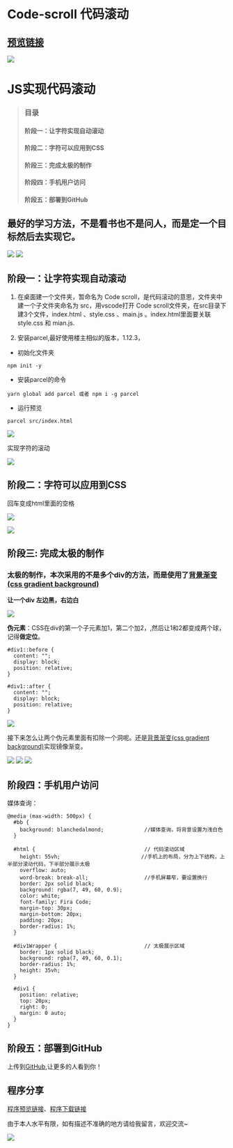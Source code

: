# Code-scroll 代码滚动
 ## [预览链接](https://kailoveq.github.io/Code-scroll/dist/index.html)
 
![](https://p9-juejin.byteimg.com/tos-cn-i-k3u1fbpfcp/ac87a2773e9049e0986575e781f33498~tplv-k3u1fbpfcp-watermark.image)

# JS实现代码滚动
> ### 目录
> #### 阶段一：让字符实现自动滚动
> #### 阶段二：字符可以应用到CSS
> #### 阶段三：完成太极的制作
> #### 阶段四：手机用户访问
> #### 阶段五：部署到GitHub
## 最好的学习方法，不是看书也不是问人，而是定一个目标然后去实现它。
![](https://p9-juejin.byteimg.com/tos-cn-i-k3u1fbpfcp/f23723f538f3459b943d77d54410689f~tplv-k3u1fbpfcp-watermark.image)
![](https://p1-juejin.byteimg.com/tos-cn-i-k3u1fbpfcp/bb931ae75d0a46b8a8b13d35718bf24c~tplv-k3u1fbpfcp-watermark.image)

## 阶段一：让字符实现自动滚动
1. 在桌面建一个文件夹，暂命名为 Code scroll，是代码滚动的意思，文件夹中建一个子文件夹命名为 src，用vscode打开 Code scroll文件夹，在src目录下建3个文件，index.html 、style.css 、main.js 。index.html里面要关联 style.css 和 mian.js.

2. 安装parcel,最好使用楼主相似的版本，1.12.3，
* 初始化文件夹
```
npm init -y
```
* 安装parcel的命令
```
yarn global add parcel 或者 npm i -g parcel
``` 
* 运行预览

```
parcel src/index.html
``` 
![](https://p3-juejin.byteimg.com/tos-cn-i-k3u1fbpfcp/e664335d7ccd489fbbe0cf5acc82f12a~tplv-k3u1fbpfcp-watermark.image)

实现字符的滚动

![](https://p1-juejin.byteimg.com/tos-cn-i-k3u1fbpfcp/40df2745ed984f29aa37e3c49e180cae~tplv-k3u1fbpfcp-watermark.image)
## 阶段二：字符可以应用到CSS

回车变成html里面的空格

![](https://p3-juejin.byteimg.com/tos-cn-i-k3u1fbpfcp/c2fb26b028284710b43445a9a4bbf040~tplv-k3u1fbpfcp-watermark.image)

![](https://p1-juejin.byteimg.com/tos-cn-i-k3u1fbpfcp/9fda8cc6384542c4945f61414cfdd225~tplv-k3u1fbpfcp-watermark.image)

## 阶段三: 完成太极的制作
### 太极的制作，本次采用的不是多个div的方法，而是使用了[背景渐变(css gradient background)](https://cssgradient.io/)
**让一个div 左边黑，右边白**

![](https://p6-juejin.byteimg.com/tos-cn-i-k3u1fbpfcp/69f937d573d54229a3da366af7e1a3c5~tplv-k3u1fbpfcp-watermark.image)

**伪元素**：CSS在div的第一个子元素加1，第二个加2，,然后让1和2都变成两个球，记得**做定位**。
```
#div1::before {
  content: "";
  display: block;
  position: relative;
}

#div1::after {
  content: "";
  display: block;
  position: relative;
}
```
![](https://p6-juejin.byteimg.com/tos-cn-i-k3u1fbpfcp/514fd1f7a301440db00593a0eadc36de~tplv-k3u1fbpfcp-watermark.image)

接下来怎么让两个伪元素里面有扣除一个洞呢。还是[背景渐变(css gradient background)](https://cssgradient.io/)实现镜像渐变。


![](https://p6-juejin.byteimg.com/tos-cn-i-k3u1fbpfcp/5598f575f27b4177b1ff7a37e04ee2cf~tplv-k3u1fbpfcp-watermark.image)
![](https://p1-juejin.byteimg.com/tos-cn-i-k3u1fbpfcp/87278c552ca044058646d93d51da916f~tplv-k3u1fbpfcp-watermark.image)
![](https://p6-juejin.byteimg.com/tos-cn-i-k3u1fbpfcp/3d233817f31c4c63a153070e108459e9~tplv-k3u1fbpfcp-watermark.image)
## 阶段四：手机用户访问
媒体查询：
```
@media (max-width: 500px) {
  #bb {
    background: blanchedalmond;             //媒体查询，将背景设置为浅白色
  }

  #html {									// 代码滚动区域
    height: 55vh;                          //手机上的布局，分为上下结构，上半部分滚动代码，下半部分展示太极
    overflow: auto;
    word-break: break-all;					//手机屏幕窄，要设置换行
    border: 2px solid black;
    background: rgba(7, 49, 60, 0.9);
    color: white;
    font-family: Fira Code;
    margin-top: 30px;
    margin-bottom: 20px;
    padding: 20px;
    border-radius: 1%;
  }

  #div1Wrapper {							// 太极展示区域	
    border: 1px solid black;
    background: rgba(7, 49, 60, 0.1);
    border-radius: 1%;
    height: 35vh;
  }

  #div1 {
    position: relative;
    top: 20px;
    right: 0;
    margin: 0 auto;
  }
}
```
## 阶段五：部署到GitHub
上传到[GitHub](https://github.com),让更多的人看到你！
## 程序分享
 [程序预览链接](https://kailoveq.github.io/Code-scroll/dist/index.html)、[程序下载链接](https://github.com/KailoveQ/Code-scroll.git)
 
由于本人水平有限，如有描述不准确的地方请给我留言，欢迎交流~

![](https://p9-juejin.byteimg.com/tos-cn-i-k3u1fbpfcp/8c76706fdfb648c9a5dfe025d6fd0250~tplv-k3u1fbpfcp-watermark.image)
